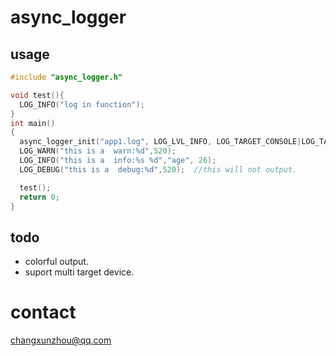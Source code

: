 # async_logger

## usage
```c
#include "async_logger.h" 

void test(){
  LOG_INFO("log in function");
}
int main()
{
  async_logger_init("app1.log", LOG_LVL_INFO, LOG_TARGET_CONSOLE|LOG_TARGET_FILE); //init and set log level.
  LOG_WARN("this is a  warn:%d",520);
  LOG_INFO("this is a  info:%s %d","age", 26);
  LOG_DEBUG("this is a  debug:%d",520);  //this will not output.

  test();
  return 0;
}
```

## todo
- colorful output.
- suport multi target device.

# contact 
 changxunzhou@qq.com
